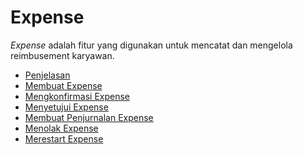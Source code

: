 # Expense

*Expense* adalah fitur yang digunakan untuk mencatat dan mengelola reimbusement
karyawan.

- [Penjelasan](./expense/penjelasan.md)
- [Membuat Expense](./expense/membuat.md)
- [Mengkonfirmasi Expense](./expense/konfirmasi.md)
- [Menyetujui Expense](./expense/menyetujui.md)
- [Membuat Penjurnalan Expense](./expense/generate-acc-entry.md)
- [Menolak Expense](./expense/menolak.md)
- [Merestart Expense](./expense/merestart.md)
